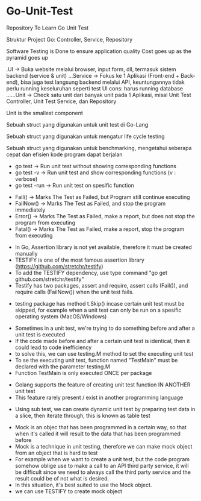 # Go-Unit-Test
Repository To Learn Go Unit Test

Struktur Project Go: Controller, Service, Repository


Software Testing is Done to ensure application quality
Cost goes up as the pyramid goes up
<!-- Test Pyramid -->
.UI                 -> Buka website melalui browser, input form, dll, termasuk sistem backend (service & unit) 
...Service          -> Fokus ke 1 Aplikasi (Front-end + Back-end), bisa juga test langsung backend melalui API, keuntungannya tidak perlu running keseluruhan seperti test UI
                       cons: harus running database
......Unit          -> Check satu unit dari banyak unit pada 1 Aplikasi, misal Unit Test Controller, Unit Test Service, dan Repository


Unit is the smallest component

<!-- testing.T -->
Sebuah struct yang digunakan untuk unit test di Go-Lang

<!-- testing.M -->
Sebuah struct yang digunakan untuk mengatur life cycle testing

<!-- testing.B -->
Sebuah struct yang digunakan untuk benchmarking, mengetahui seberapa cepat dan efisien kode program dapat berjalan

<!-- Command To Run Unit Test -->
- go test                       -> Run unit test without showing corresponding functions
- go test -v                    -> Run unit test and show corresponding functions (v : verbose)
- go test -run <functionName>   -> Run unit test on spesific function

<!-- To Fail Unit test -->
- Fail()    -> Marks The Test as Failed, but Program still continue executing
- FailNow() -> Marks The Test as Failed, and stop the program immediately
- Error()   -> Marks The Test as Failed, make a report, but does not stop the program from executing
- Fatal()   -> Marks The Test as Failed, make a report, stop the program from executing

<!-- Unit testing using if-else is not efficient, especially when more data is involved, therefore we can utilize assertion-->
- In Go, Assertion library is not yet available, therefore it must be created manually
- TESTIFY is one of the most famous assertion library (https://github.com/stretchr/testify)
- To add the TESTIFY dependency, use type command "go get github.com/stretchr/testify"
- Testify has two packages, assert and require, assert calls (Fail()), and require calls (FailNow()) when the unit test fails.

<!-- Skip Unit Test -->
- testing package has method t.Skip() incase certain unit test must be skipped, for example when a unit test can only be run on a spesific operating system (MacOS/Windows)

<!-- Before and After Test (testing.M)-->
- Sometimes in a unit test, we're trying to do something before and after a unit test is executed
- If the code made before and after a certain unit test is identical, then it could lead to code inefficiency
- to solve this, we can use testing.M method to set the executing unit test
- To se the executing unit test, function named "TestMain" must be declared with the parameter testing.M
- Function TestMain is only executed ONCE per package

<!-- Subtest -->
- Golang supports the feature of creating unit test function IN ANOTHER unit test
- This feature rarely present / exist in another programming language

<!-- Table Test -->
- Using sub test, we can create dynamic unit test by preparing test data in a slice, then iterate through, this is known as table test

<!-- Mock -->
- Mock is an objec that has been programmed in a certain way, so that when it's called it will result to the data that has been programmed before
- Mock is a technique in unit testing, therefore we can make mock object from an object that is hard to test
- For example when we want to create a unit test, but the code program somehow oblige use to make a call to an API third party service, it will be difficult since we need to always call the third party service
  and the result could be of not what is desired.
- In this situation, it's best suited to use the Mock object.
- we can use TESTIFY to create mock object


